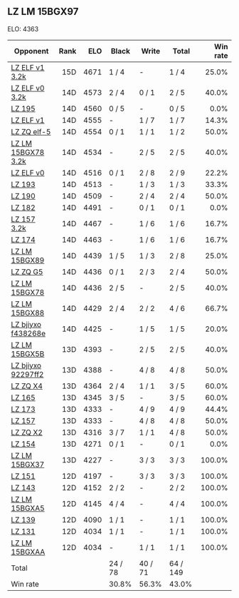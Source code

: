 ## LZ LM 15BGX97 ##

ELO: 4363

Opponent | Rank | ELO | Black | Write | Total | Win rate
---------|-----:|----:|-------|-------|-------|-------:
[LZ ELF v1 3.2k](LZ%20ELF%20v1%203.2k.md) | 15D | 4671 | 1 / 4 | - | 1 / 4 | 25.0%
[LZ ELF v0 3.2k](LZ%20ELF%20v0%203.2k.md) | 14D | 4573 | 2 / 4 | 0 / 1 | 2 / 5 | 40.0%
[LZ 195](LZ%20195.md) | 14D | 4560 | 0 / 5 | - | 0 / 5 | 0.0%
[LZ ELF v1](LZ%20ELF%20v1.md) | 14D | 4555 | - | 1 / 7 | 1 / 7 | 14.3%
[LZ ZQ elf-5](LZ%20ZQ%20elf-5.md) | 14D | 4554 | 0 / 1 | 1 / 1 | 1 / 2 | 50.0%
[LZ LM 15BGX78 3.2k](LZ%20LM%2015BGX78%203.2k.md) | 14D | 4534 | - | 2 / 5 | 2 / 5 | 40.0%
[LZ ELF v0](LZ%20ELF%20v0.md) | 14D | 4516 | 0 / 1 | 2 / 8 | 2 / 9 | 22.2%
[LZ 193](LZ%20193.md) | 14D | 4513 | - | 1 / 3 | 1 / 3 | 33.3%
[LZ 190](LZ%20190.md) | 14D | 4509 | - | 2 / 4 | 2 / 4 | 50.0%
[LZ 182](LZ%20182.md) | 14D | 4491 | - | 0 / 1 | 0 / 1 | 0.0%
[LZ 157 3.2k](LZ%20157%203.2k.md) | 14D | 4467 | - | 1 / 6 | 1 / 6 | 16.7%
[LZ 174](LZ%20174.md) | 14D | 4463 | - | 1 / 6 | 1 / 6 | 16.7%
[LZ LM 15BGX89](LZ%20LM%2015BGX89.md) | 14D | 4439 | 1 / 5 | 1 / 3 | 2 / 8 | 25.0%
[LZ ZQ G5](LZ%20ZQ%20G5.md) | 14D | 4436 | 0 / 1 | 2 / 3 | 2 / 4 | 50.0%
[LZ LM 15BGX78](LZ%20LM%2015BGX78.md) | 14D | 4436 | 2 / 5 | - | 2 / 5 | 40.0%
[LZ LM 15BGX88](LZ%20LM%2015BGX88.md) | 14D | 4429 | 2 / 4 | 2 / 2 | 4 / 6 | 66.7%
[LZ bjiyxo f438268e](LZ%20bjiyxo%20f438268e.md) | 14D | 4425 | - | 1 / 5 | 1 / 5 | 20.0%
[LZ LM 15BGX5B](LZ%20LM%2015BGX5B.md) | 13D | 4393 | - | 2 / 5 | 2 / 5 | 40.0%
[LZ bjiyxo 92297ff2](LZ%20bjiyxo%2092297ff2.md) | 13D | 4388 | - | 4 / 8 | 4 / 8 | 50.0%
[LZ ZQ X4](LZ%20ZQ%20X4.md) | 13D | 4364 | 2 / 4 | 1 / 1 | 3 / 5 | 60.0%
[LZ 165](LZ%20165.md) | 13D | 4345 | 3 / 5 | - | 3 / 5 | 60.0%
[LZ 173](LZ%20173.md) | 13D | 4333 | - | 4 / 9 | 4 / 9 | 44.4%
[LZ 157](LZ%20157.md) | 13D | 4333 | - | 4 / 8 | 4 / 8 | 50.0%
[LZ ZQ X2](LZ%20ZQ%20X2.md) | 13D | 4316 | 3 / 7 | 1 / 1 | 4 / 8 | 50.0%
[LZ 154](LZ%20154.md) | 13D | 4271 | 0 / 1 | - | 0 / 1 | 0.0%
[LZ LM 15BGX37](LZ%20LM%2015BGX37.md) | 13D | 4227 | - | 3 / 3 | 3 / 3 | 100.0%
[LZ 151](LZ%20151.md) | 12D | 4197 | - | 3 / 3 | 3 / 3 | 100.0%
[LZ 143](LZ%20143.md) | 12D | 4152 | 2 / 2 | - | 2 / 2 | 100.0%
[LZ LM 15BGXA5](LZ%20LM%2015BGXA5.md) | 12D | 4145 | 4 / 4 | - | 4 / 4 | 100.0%
[LZ 139](LZ%20139.md) | 12D | 4090 | 1 / 1 | - | 1 / 1 | 100.0%
[LZ 131](LZ%20131.md) | 12D | 4034 | 1 / 1 | - | 1 / 1 | 100.0%
[LZ LM 15BGXAA](LZ%20LM%2015BGXAA.md) | 12D | 4034 | - | 1 / 1 | 1 / 1 | 100.0%
Total | | | 24 / 78 | 40 / 71 | 64 / 149 | 
Win rate| | | 30.8% | 56.3% | 43.0% | 

